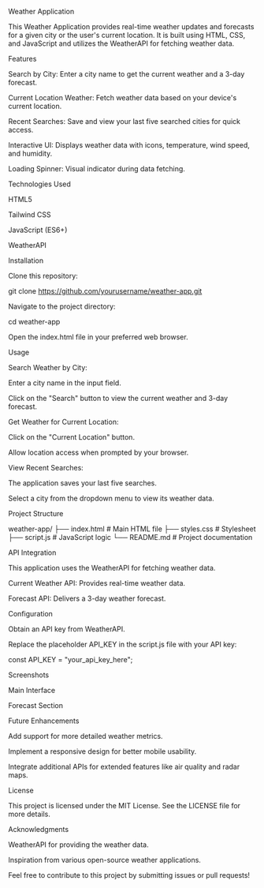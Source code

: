 Weather Application

This Weather Application provides real-time weather updates and forecasts for a given city or the user's current location. It is built using HTML, CSS, and JavaScript and utilizes the WeatherAPI for fetching weather data.

Features

Search by City: Enter a city name to get the current weather and a 3-day forecast.

Current Location Weather: Fetch weather data based on your device's current location.

Recent Searches: Save and view your last five searched cities for quick access.

Interactive UI: Displays weather data with icons, temperature, wind speed, and humidity.

Loading Spinner: Visual indicator during data fetching.

Technologies Used

HTML5

Tailwind CSS

JavaScript (ES6+)

WeatherAPI

Installation

Clone this repository:

git clone https://github.com/yourusername/weather-app.git

Navigate to the project directory:

cd weather-app

Open the index.html file in your preferred web browser.

Usage

Search Weather by City:

Enter a city name in the input field.

Click on the "Search" button to view the current weather and 3-day forecast.

Get Weather for Current Location:

Click on the "Current Location" button.

Allow location access when prompted by your browser.

View Recent Searches:

The application saves your last five searches.

Select a city from the dropdown menu to view its weather data.

Project Structure

weather-app/
├── index.html          # Main HTML file
├── styles.css          # Stylesheet
├── script.js           # JavaScript logic
└── README.md           # Project documentation

API Integration

This application uses the WeatherAPI for fetching weather data.

Current Weather API: Provides real-time weather data.

Forecast API: Delivers a 3-day weather forecast.

Configuration

Obtain an API key from WeatherAPI.

Replace the placeholder API_KEY in the script.js file with your API key:

const API_KEY = "your_api_key_here";

Screenshots

Main Interface



Forecast Section



Future Enhancements

Add support for more detailed weather metrics.

Implement a responsive design for better mobile usability.

Integrate additional APIs for extended features like air quality and radar maps.

License

This project is licensed under the MIT License. See the LICENSE file for more details.

Acknowledgments

WeatherAPI for providing the weather data.

Inspiration from various open-source weather applications.

Feel free to contribute to this project by submitting issues or pull requests!


